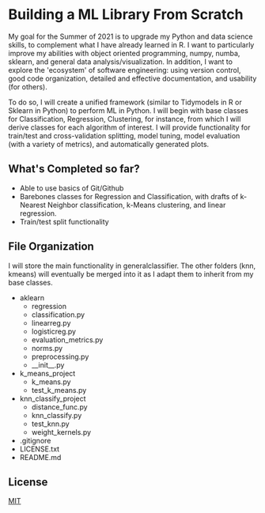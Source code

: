 # Building a ML Library From Scratch

My goal for the Summer of 2021 is to upgrade my Python and data science skills, to complement what I have already learned in R. I want to particularly improve my abilities with object oriented programming, numpy, numba, sklearn, and general data analysis/visualization. In addition, I want to explore the 'ecosystem' of software engineering: using version control, good code organization, detailed and effective documentation, and usability (for others).

To do so, I will create a unified framework (similar to Tidymodels in R or Sklearn in Python) to perform ML in Python. I will begin with base classes for Classification, Regression, Clustering, for instance, from which I will derive classes for each algorithm of interest. I will provide functionality for train/test and cross-validation splitting, model tuning, model evaluation (with a variety of metrics), and automatically generated plots.

## What's Completed so far?

- Able to use basics of Git/Github 
- Barebones classes for Regression and Classification, with drafts of k-Nearest Neighbor classification, k-Means clustering, and linear regression.
- Train/test split functionality

## File Organization

I will store the main functionality in generalclassifier. The other folders (knn, kmeans) will eventually be merged into it as I adapt them to inherit from my base classes.

 - aklearn
     - regression 
     - classification.py
     - linearreg.py
     - logisticreg.py
     - evaluation_metrics.py 
     - norms.py
     - preprocessing.py
     - \_\_init\_\_.py
 - k_means_project
    - k_means.py
    - test_k_means.py
 - knn_classify_project
    - distance_func.py
    - knn_classify.py
    - test_knn.py
    - weight_kernels.py
 - .gitignore
 - LICENSE.txt
 - README.md


## License
[MIT](https://choosealicense.com/licenses/mit/)